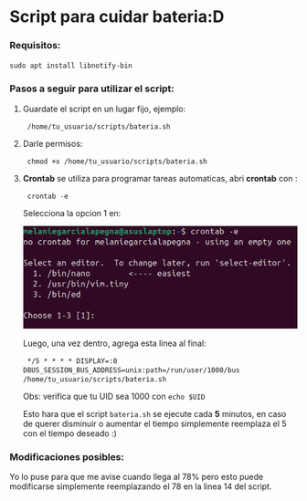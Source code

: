 # Script para cuidar bateria:D

### Requisitos:
``sudo apt install libnotify-bin``


### Pasos a seguir para utilizar el script:

1. Guardate el script en un lugar fijo, ejemplo:
    
        /home/tu_usuario/scripts/bateria.sh

2. Darle permisos:

        chmod +x /home/tu_usuario/scripts/bateria.sh

3. **Crontab** se utiliza para programar tareas automaticas, abri **crontab** con :  

        
        crontab -e

    Selecciona la opcion 1 en:

    ![terminal](Extra/image.png)

    Luego, una vez dentro, agrega esta linea al final:

        */5 * * * * DISPLAY=:0 DBUS_SESSION_BUS_ADDRESS=unix:path=/run/user/1000/bus /home/tu_usuario/scripts/bateria.sh

    Obs: verifica que tu UID sea 1000 con ``echo $UID``

    Esto hara que el script ``bateria.sh`` se ejecute cada **5** minutos, en caso de querer disminuir o aumentar el tiempo simplemente reemplaza el 5 con el tiempo deseado :)

### Modificaciones posibles:
Yo lo puse para que me avise cuando llega al 78% pero esto puede modificarse simplemente reemplazando el 78 en la linea 14 del script.






